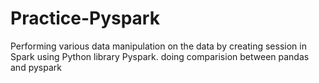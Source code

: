 # Practice-Pyspark
Performing various data manipulation on the data by creating session in Spark using Python library Pyspark.
doing comparision between pandas and pyspark
